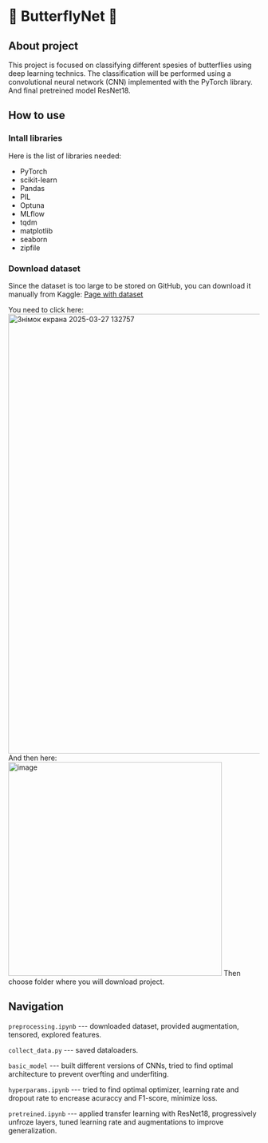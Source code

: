 # 🦋 ButterflyNet 🦋
## About project
This project is focused on classifying different spesies of butterflies using deep learning technics. The classification will be performed using a convolutional neural network (CNN) implemented with the PyTorch library. And final pretreined model ResNet18.
## How to use
### Intall libraries

Here is the list of libraries needed:
* PyTorch
* scikit-learn
* Pandas
* PIL
* Optuna
* MLflow
* tqdm
* matplotlib
* seaborn
* zipfile

### Download dataset
Since the dataset is too large to be stored on GitHub, you can download it manually from Kaggle:
[Page with dataset](https://www.kaggle.com/datasets/phucthaiv02/butterfly-image-classification/data)

You need to click here:
<img width="880" alt="Знімок екрана 2025-03-27 132757" src="https://github.com/user-attachments/assets/c93fcba3-fb2d-48ef-8210-ab96d2bc63f2" />
And then here:
<img width="428" alt="image" src="https://github.com/user-attachments/assets/e21e323c-6da1-4245-a9af-92ba586fbb5d" />
Then choose folder where you will download project.

## Navigation
```preprocessing.ipynb``` --- downloaded dataset, provided augmentation, tensored, explored features.

```collect_data.py``` --- saved dataloaders.

```basic_model``` --- built different versions of CNNs, tried to find optimal architecture to prevent overfting and underfiting.

```hyperparams.ipynb``` --- tried to find optimal optimizer, learning rate and dropout rate to encrease acuraccy and F1-score, minimize loss.

```pretreined.ipynb``` --- applied transfer learning with ResNet18, progressively unfroze layers, tuned learning rate and augmentations to improve generalization.





